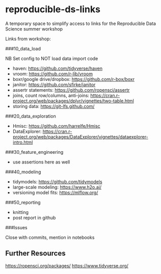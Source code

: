 # reproducible-ds-links
A temporary space to simplify access to links for the Reproducible Data Science summer workshop

Links from workshop:

###10_data_load

NB Set config to NOT load data 
import code
- haven: https://github.com/tidyverse/haven
- vroom: https://github.com/r-lib/vroom
- boxr/google drive/dropbox: https://github.com/r-box/boxr
- janitor: https://github.com/sfirke/janitor
- assertr statements: https://github.com/ropensci/assertr
- joins, count row/columns, anti-joins: https://cran.r-project.org/web/packages/dplyr/vignettes/two-table.html
- storing data: https://git-lfs.github.com/

###20_data_exploration

- Hmisc: https://github.com/harrelfe/Hmisc
- DataExplorer: https://cran.r-project.org/web/packages/DataExplorer/vignettes/dataexplorer-intro.html

###30_feature_engineering

- use assertions here as well

###40_modeling

- tidymodels: https://github.com/tidymodels
- large-scale modeling: https://www.h2o.ai/
- versioning model fits: https://mlflow.org/

###50_reporting
- knitting
- post report in github 

###Issues

Close with commits, mention in notebooks

## Further Resources
https://ropensci.org/packages/
https://www.tidyverse.org/
